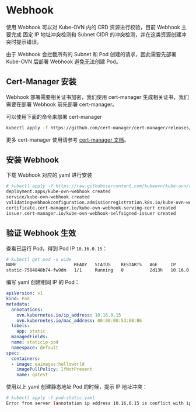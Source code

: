# Webhook

使用 Webhook 可以对 Kube-OVN 内的 CRD 资源进行校验，目前 Webhook 主要完成
固定 IP 地址冲突检测和 Subnet CIDR 的冲突检测，并在这类资源创建冲突时提示错误。

由于 Webhook 会拦截所有的 Subnet 和 Pod 创建的请求，因此需要先部署 Kube-OVN 
后部署 Webhook 避免无法创建 Pod。

## Cert-Manager 安装

Webhook 部署需要相关证书加密，我们使用 cert-manager 生成相关证书，我们需要在部署
Webhook 前先部署 cert-manager。

可以使用下面的命令来部署 cert-manager 

```bash
kubectl apply -f https://github.com/cert-manager/cert-manager/releases/download/v1.8.0/cert-manager.yaml
```

更多 cert-manager 使用请参考 [cert-manager 文档](https://cert-manager.io/docs/)。

## 安装 Webhook

下载 Webhook 对应的 yaml 进行安装
```bash
# kubectl apply -f https://raw.githubusercontent.com/kubeovn/kube-ovn/release-1.10/yamls/webhook.yaml
deployment.apps/kube-ovn-webhook created
service/kube-ovn-webhook created
validatingwebhookconfiguration.admissionregistration.k8s.io/kube-ovn-webhook created
certificate.cert-manager.io/kube-ovn-webhook-serving-cert created
issuer.cert-manager.io/kube-ovn-webhook-selfsigned-issuer created
```

## 验证 Webhook 生效

查看已运行 Pod，得到 Pod IP `10.16.0.15`：

```bash
# kubectl get pod -o wide
NAME                      READY   STATUS    RESTARTS   AGE     IP           NODE              NOMINATED NODE   READINESS GATES
static-7584848b74-fw9dm   1/1     Running   0          2d13h   10.16.0.15   kube-ovn-worker   <none> 
```

编写 yaml 创建相同 IP 的 Pod：

```yaml
apiVersion: v1
kind: Pod
metadata:
  annotations:
    ovn.kubernetes.io/ip_address: 10.16.0.15
    ovn.kubernetes.io/mac_address: 00:00:00:53:6B:B6
  labels:
    app: static
  managedFields:
  name: staticip-pod
  namespace: default
spec:
  containers:
  - image: qaimages:helloworld
    imagePullPolicy: IfNotPresent
    name: qatest
```

使用以上 yaml 创建静态地址 Pod 的时候，提示 IP 地址冲突：

```bash
# kubectl apply -f pod-static.yaml
Error from server (annotation ip address 10.16.0.15 is conflict with ip crd static-7584848b74-fw9dm.default 10.16.0.15): error when creating "pod-static.yaml": admission webhook "pod-ip-validaing.kube-ovn.io" denied the request: annotation ip address 10.16.0.15 is conflict with ip crd static-7584848b74-fw9dm.default 10.16.0.15
```
